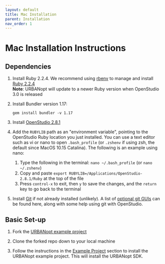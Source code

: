 ```yaml
---
layout: default
title: Mac Installation
parent: Installation
nav_order: 1
---
```


# Mac Installation Instructions

## Dependencies

1. Install Ruby 2.2.4.  We recommend using [rbenv](https://github.com/rbenv/rbenv#installation) to manage and install [Ruby 2.2.4](https://github.com/rbenv/rbenv#installing-ruby-versions)  
 **Note**: URBANopt will update to a newer Ruby version when OpenStudio 3.0 is released

1. Install Bundler version 1.17:

	```terminal
	gem install bundler -v 1.17
	```

1. Install [OpenStudio 2.8.1](https://github.com/NREL/OpenStudio/releases/tag/v2.8.1)  
1. Add the `RUBYLIB` path as an "environment variable", pointing to the OpenStudio Ruby location you just installed.  You can use a text editor such as vi or nano to open `.bash_profile` (or `.zshenv` if using zsh, the default since MacOS 10.15 Catalina).  The following is an example using nano:

    1. Type the following in the terminal: `nano ~/.bash_profile` (or `nano ~/.zshenv`)
    1. Copy and paste `export RUBYLIB=/Applications/OpenStudio-2.8.1/Ruby` at the top of the file
    1. Press `control-x` to exit, then `y` to save the changes, and the `return` key to go back to the terminal

1. Install [Git](https://git-scm.com/) if not already installed (unlikely). A list of [optional git
   GUIs](https://github.com/NREL/OpenStudio/wiki/Using-OpenStudio-with-Git-and-GitHub)
   can be found here,
   along with some help using git with OpenStudio.

## Basic Set-up

1. Fork the [URBANopt example project](https://github.com/urbanopt/urbanopt-example-geojson-project)
1. Clone the forked repo down to your local machine  

1. Follow the instructions in the [Example Project](../usage/run_example) section to install the URBANopt example project.  This will install the URBANopt SDK.
